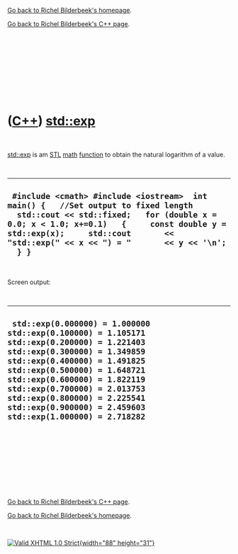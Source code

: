 [Go back to Richel Bilderbeek's homepage](index.htm).

[Go back to Richel Bilderbeek's C++ page](Cpp.htm).

 

 

 

 

 

([C++](Cpp.htm)) [std::exp](CppExp.htm)
=======================================

 

[std::exp](CppExp.htm) is am [STL](CppStl.htm) [math](CppMath.htm)
[function](CppFunction.htm) to obtain the natural logarithm of a value.

 

  ---------------------------------------------------------------------------------------------------------------------------------------------------------------------------------------------------------------------------------------------------------------------------
  ` #include <cmath> #include <iostream>  int main() {   //Set output to fixed length   std::cout << std::fixed;   for (double x = 0.0; x < 1.0; x+=0.1)   {     const double y = std::exp(x);     std::cout       << "std::exp(" << x << ") = "       << y << '\n';   } }`
  ---------------------------------------------------------------------------------------------------------------------------------------------------------------------------------------------------------------------------------------------------------------------------

 

Screen output:

 

  ----------------------------------------------------------------------------------------------------------------------------------------------------------------------------------------------------------------------------------------------------------------------------------------------------------------------------------------------
  ` std::exp(0.000000) = 1.000000 std::exp(0.100000) = 1.105171 std::exp(0.200000) = 1.221403 std::exp(0.300000) = 1.349859 std::exp(0.400000) = 1.491825 std::exp(0.500000) = 1.648721 std::exp(0.600000) = 1.822119 std::exp(0.700000) = 2.013753 std::exp(0.800000) = 2.225541 std::exp(0.900000) = 2.459603 std::exp(1.000000) = 2.718282`
  ----------------------------------------------------------------------------------------------------------------------------------------------------------------------------------------------------------------------------------------------------------------------------------------------------------------------------------------------

 

 

 

 

 

[Go back to Richel Bilderbeek's C++ page](Cpp.htm).

[Go back to Richel Bilderbeek's homepage](index.htm).

 

[![Valid XHTML 1.0 Strict](valid-xhtml10.png){width="88"
height="31"}](http://validator.w3.org/check?uri=referer)
